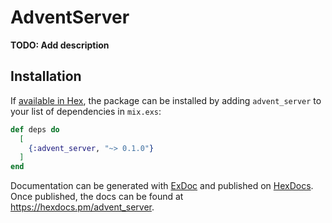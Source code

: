 # AdventServer

**TODO: Add description**

## Installation

If [available in Hex](https://hex.pm/docs/publish), the package can be installed
by adding `advent_server` to your list of dependencies in `mix.exs`:

```elixir
def deps do
  [
    {:advent_server, "~> 0.1.0"}
  ]
end
```

Documentation can be generated with [ExDoc](https://github.com/elixir-lang/ex_doc)
and published on [HexDocs](https://hexdocs.pm). Once published, the docs can
be found at <https://hexdocs.pm/advent_server>.

